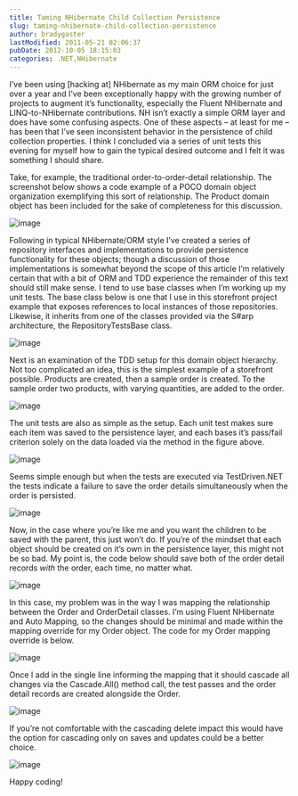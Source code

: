 ```yaml
---
title: Taming NHibernate Child Collection Persistence
slug: taming-nhibernate-child-collection-persistence
author: bradygaster
lastModified: 2011-05-21 02:06:37
pubDate: 2012-10-05 18:15:03
categories: .NET,NHibernate
---
```


<p>I&#x2019;ve been using [hacking at] NHibernate as my main ORM choice for just over a year and I&#x2019;ve been exceptionally happy with the growing number of projects to augment it&#x2019;s functionality, especially the Fluent NHibernate and LINQ-to-NHibernate contributions.
  NH isn&#x2019;t exactly a simple ORM layer and does have some confusing aspects. One of these aspects &#x2013; at least for me &#x2013; has been that I&#x2019;ve seen inconsistent behavior in the persistence of child collection properties. I think I concluded via a series of unit
  tests this evening for myself how to gain the typical desired outcome and I felt it was something I should share.</p>
<p>Take, for example, the traditional order-to-order-detail relationship. The screenshot below shows a code example of a
  <a>POCO</a>  domain object organization exemplifying this sort of relationship. The Product domain object has been included for the sake of completeness for this discussion.</p>
<p>
  <img src="/posts/taming-nhibernate-child-collection-persistence/media/image.png" alt="image">
</p>
<p>Following in typical NHibernate/ORM style I&#x2019;ve created a series of repository interfaces and implementations to provide persistence functionality for these objects; though a discussion of those implementations is somewhat beyond the scope of this article
  I&#x2019;m relatively certain that with a bit of ORM and TDD experience the remainder of this text should still make sense. I tend to use base classes when I&#x2019;m working up my unit tests. The base class below is one that I use in this storefront project example
  that exposes references to local instances of those repositories. Likewise, it inherits from one of the classes provided via the
  <a>S#arp</a>  architecture, the
  <a>RepositoryTestsBase</a>  class.</p>
<p>
  <img src="/posts/taming-nhibernate-child-collection-persistence/media/image_3.png" alt="image">
</p>
<p>Next is an examination of the TDD setup for this domain object hierarchy. Not too complicated an idea, this is the simplest example of a storefront possible. Products are created, then a sample order is created. To the sample order two products, with
  varying quantities, are added to the order.</p>
<p>
  <img src="/posts/taming-nhibernate-child-collection-persistence/media/image_4.png" alt="image">
</p>
<p>The unit tests are also as simple as the setup. Each unit test makes sure each item was saved to the persistence layer, and each bases it&#x2019;s pass/fail criterion solely on the data loaded via the method in the figure above.</p>
<p>
  <img src="/posts/taming-nhibernate-child-collection-persistence/media/image_5.png" alt="image">
</p>
<p>Seems simple enough but when the tests are executed via
  <a>TestDriven.NET</a>  the tests indicate a failure to save the order details simultaneously when the order is persisted.</p>
<p>
  <img src="/posts/taming-nhibernate-child-collection-persistence/media/image_6.png" alt="image">
</p>
<p>Now, in the case where you&#x2019;re like me and you want the children to be saved with the parent, this just won&#x2019;t do. If you&#x2019;re of the mindset that each object should be created on it&#x2019;s own in the persistence layer, this might not be so bad. My point is, the
  code below should save both of the order detail records <em>with </em> the order, each time, no matter what.</p>
<p>
  <img src="/posts/taming-nhibernate-child-collection-persistence/media/image_7.png" alt="image">
</p>
<p>In this case, my problem was in the way I was mapping the relationship between the Order and OrderDetail classes. I&#x2019;m using
  <a>Fluent NHibernate and Auto Mapping</a>, so the changes should be minimal and made within the mapping override for my Order object. The code for my Order mapping override is below.</p>
<p>
  <img src="/posts/taming-nhibernate-child-collection-persistence/media/image_8.png" alt="image">&#xA0;</p>
<p>Once I add in the single line informing the mapping that it should cascade all changes via the Cascade.All() method call, the test passes and the order detail records are created alongside the Order.</p>
<p>
  <img src="/posts/taming-nhibernate-child-collection-persistence/media/image_9.png" alt="image">
</p>
<p>If you&#x2019;re not comfortable with the cascading delete impact this would have the option for cascading only on saves and updates could be a better choice.</p>
<p>
  <img src="/posts/taming-nhibernate-child-collection-persistence/media/image_10.png" alt="image">
</p>
<p>Happy coding!</p>
